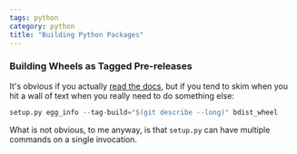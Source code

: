 ```yaml
---
tags: python
category: python
title: "Building Python Packages"
---
```


### Building Wheels as Tagged Pre-releases

It's obvious if you actually [read the docs](
https://pythonhosted.org/setuptools/setuptools.html#tagging-and-daily-build-or-snapshot-releases),
but if you tend to skim when you hit a wall of text when you really need to do
something else:


```python
setup.py egg_info --tag-build="$(git describe --long)" bdist_wheel
```

What is not obvious, to me anyway, is that `setup.py` can have multiple
commands on a single invocation.
